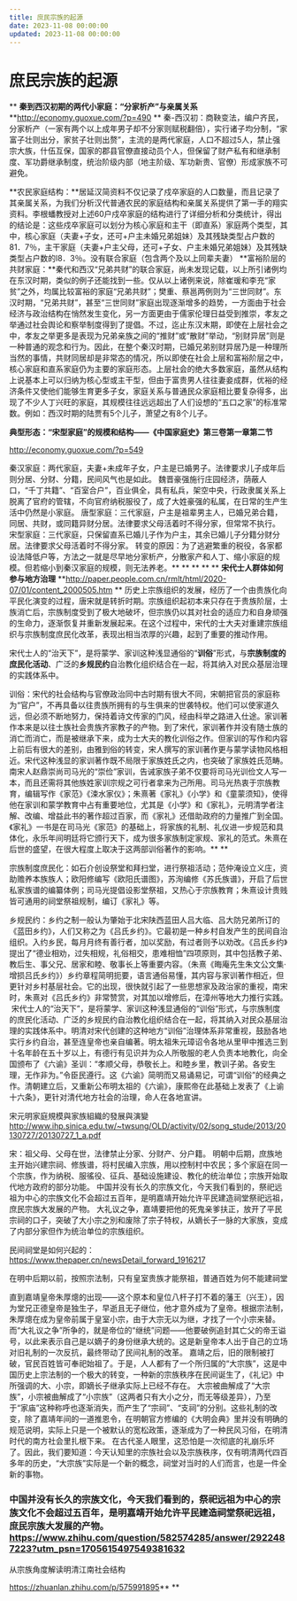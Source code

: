 ```yaml
---
title: 庶民宗族的起源
date: 2023-11-08 00:00:00
updated: 2023-11-08 00:00:00
---
```



# 庶民宗族的起源
**
**秦到西汉初期的两代小家庭：“分家析产”与亲属关系**
**http://economy.guoxue.com/?p=490
**
秦-西汉初：商鞅变法，编户齐民，分家析产（一家有两个以上成年男子却不分家则赋税翻倍），实行诸子均分制，“家富子壮则出分，家贫子壮则出赘”，主流的是两代家庭，人口不超过5人，禁止强宗大族，什伍互保，国家的郡县官僚直接动员个人，但保留了财产私有和继承制度、军功爵继承制度，统治阶级内部（地主阶级、军功新贵、官僚）形成家族不可避免。

**农民家庭结构：**居延汉简资料不仅记录了戍卒家庭的人口数量，而且记录了其亲属关系，为我们分析汉代普通农民的家庭结构和亲属关系提供了第一手的翔实资料。李根蟠教授对上述60户戍卒家庭的结构进行了详细分析和分类统计，得出的结论是：这些戍卒家庭可以划分为核心家庭和主干（即直系）家庭两个类型，其中，核心家庭（夫妻+子女，还可+户主未婚兄弟姐妹）及其残缺类型占户数的81．7％，主干家庭（夫妻+户主父母，还可+子女、户主未婚兄弟姐妹）及其残缺类型占户数的l8．3％。没有联合家庭（包含两个及以上同辈夫妻）
**富裕阶层的共财家庭：**秦代和西汉“兄弟共财”的联合家庭，尚未发现记载，以上所引诸例均在东汉时期，类似的例子还能找到一些。仅从以上诸例来说，除崔瑗和李充“家贫”之外，均属比较富裕的家庭“兄弟共财”；樊重、蔡邕两例则为“三世同财”。东汉时期，“兄弟共财”，甚至“三世同财”家庭出现逐渐增多的趋势，一方面由于社会经济与政治结构在悄然发生变化，另一方面更由于儒家伦理日益受到推崇，孝友之举通过社会舆论和察举制度得到了提倡。不过，迄止东汉末期，即使在上层社会之中，孝友之举更多是表现为兄弟亲族之间的“推财”或“散财”举动，“别财异居”则是一种普通的观念和行为。因此，在整个秦汉时期，已婚兄弟别财异居乃是一种理所当然的事情，共财同居却是非常态的情况，所以即使在社会上层和富裕阶层之中，核心家庭和直系家庭仍为主要的家庭形态。上层社会的绝大多数家庭，虽然从结构上说基本上可以归纳为核心型或主干型，但由于富贵男人往往妻妾成群，优裕的经济条件又使他们能够生育更多子女，家庭关系与普通民众家庭相比要复杂得多，出现了不少人丁兴旺的家庭，其规模往往远远超出了人们设想的“五口之家”的标准常数。例如：西汉时期的陆贾有5个儿子，萧望之有8个儿子。

**典型形态：“宋型家庭”的规模和结构——《中国家庭史》第三卷第一章第二节**

http://economy.guoxue.com/?p=549

秦汉家庭：两代家庭，夫妻+未成年子女，户主是已婚男子。法律要求儿子成年后则分居、分财、分籍，民间风气也是如此。
魏晋豪强施行庄园经济，荫蔽人口，“千丁共籍”、“百室合户”，百业俱全，具有私兵，架空中央，行政隶属关系上脱离了官府的管辖，不向官府纳税服役了，成了大姓豪强的私属，在日常的生产生活中仍然是小家庭。
唐型家庭：三代家庭，户主是祖辈男主人，已婚兄弟合籍，同居、共财，或同籍异财分居。法律要求父母活着时不得分家，但常常不执行。
宋型家庭：三代家庭，只保留直系已婚儿子作为户主，其余已婚儿子分籍分财分居。法律要求父母活着时不得分家。
转变的原因：为了逃避繁重的税役，各家都设法降低户等，方法之一就是尽早地分家析产，分散家产和人丁、缩小家庭的规模。但若缩小到秦汉家庭的规模，则无法养老。**
**
**
**
**
**宋代士人群体如何参与地方治理**
**http://paper.people.com.cn/rmlt/html/2020-07/01/content_2000505.htm
**
历史上宗族组织的发展，经历了一个由贵族化向平民化演变的过程，唐宋就是转折时期。宗族组织起初本来只存在于贵族阶层，士族消亡后，宗族制度受到了极大地破坏，但宗族仍以其对社会的适应力和自身顽强的生命力，逐渐恢复并重新发展起来。在这个过程中，宋代的士大夫对重建宗族组织与宗族制度庶民化改革，表现出相当浓厚的兴趣，起到了重要的推动作用。

宋代士人的“治天下”，是将蒙学、家训这种浅显通俗的“**训俗**”形式，与**宗族制度的庶民化活动**、广泛的**乡规民约**自治教化组织结合在一起，将其纳入对民众基层治理的实践体系中。

训俗：宋代的社会结构与官僚政治同中古时期有很大不同，宋朝把官员的家庭称为“官户”，不再具备以往贵族所拥有的与生俱来的世袭特权。他们可以使家道久远，但必须不断地努力，保持着诗文传家的门风，经由科举之路进入仕途。家训著作本来是以往士族社会贵族齐家教子的产物。到了宋代，家训著作并没有随士族的消亡而消亡，而是被继承下来，成为士大夫的教化训俗之作。但家训的写作和内容上前后有很大的差别，由雅到俗的转变，宋人撰写的家训著作更与蒙学读物风格相近。宋代这种浅显的家训著作既不局限于家族姓氏之内，也突破了家族姓氏范畴。南宋人赵鼎崇尚司马光的“崇俭”家训，告诫家族子弟不仅要将司马光训俭文人写一本，而且还需将其他族姓家训宗规之可行者拿来为己所用。司马光热衷于宗族教育，编辑写作《家范》《涑水家仪》；朱熹著《家礼》《小学》和《童蒙须知》，使得他在家训和蒙学教育中占有重要地位，尤其是《小学》和《家礼》，元明清学者注解、改编、增益此书的著作超过百家，而《家礼》还借助政府的力量推广到全国。《家礼》一书是在司马光《家范》的基础上，将家族的礼制、礼仪进一步规范和具体化，永乐年间明廷将它颁行天下，成为很多家族制定家规、家礼的范式。朱熹在后世的盛望，在很大程度上取决于这两部训俗著作的影响。**
**

宗族制度庶民化：如石介创设祭堂和拜扫堂，进行祭祖活动；范仲淹设立义庄，资助赡养本族族人；欧阳修编写《欧阳氏谱图》，苏洵编修《苏氏族谱》，开启了后世私家族谱的编纂体例；司马光提倡设影堂祭祖，又热心于宗族教育；朱熹设计贵贱皆可通用的祠堂祭祖规制，编订《家礼》等。

乡规民约：乡约之制一般认为肇始于北宋陕西蓝田人吕大临、吕大防兄弟所订的《蓝田乡约》，人们又称之为《吕氏乡约》。它最初是一种乡村自发产生的民间自治组织。入约乡民，每月月终有善行者，加以奖励，有过者则予以劝改。《吕氏乡约》提出了“德业相劝，过失相规，礼俗相交，患难相恤”四项原则，其中包括教子弟、教后生、事父兄、居家和睦、敬事长上等重要内容。（朱熹《晦庵先生朱文公文集·增损吕氏乡约》）乡约章程简明扼要，语言通俗易懂，其内容与家训著作相近，但更针对乡村基层社会。它的出现，很快就引起了一些思想家及政治家的重视，南宋时，朱熹对《吕氏乡约》非常赞赏，对其加以增修后，在漳州等地大力推行实践。
 宋代士人的“治天下”，是将蒙学、家训这种浅显通俗的“训俗”形式，与宗族制度的庶民化活动、广泛的乡规民约自治教化组织结合在一起，将其纳入对民众基层治理的实践体系中。明清对宋代创建的这种地方“训俗”治理体系非常重视，鼓励各地实行乡约自治，甚至连皇帝也亲自编著。明太祖朱元璋诏令各地从里甲中推选三到十名年龄在五十岁以上，有德行有见识并为众人所敬服的老人负责本地教化，向全国颁布了《六谕》圣训：“孝顺父母，恭敬长上。和睦乡里，教训子弟。各安生理，无作非为。”令臣民遵行。这《六谕》简明而又易诵易记，可谓“训俗”的经典之作。清朝建立后，又重新公布明太祖的《六谕》，康熙帝在此基础上发表了《上谕十六条》，更针对清代地方社会的治理，命人在各地宣讲。

宋元明家庭規模與家族組織的發展與演變
http://www.ihp.sinica.edu.tw/~twsung/OLD/activity/02/song_stude/2013/20130727/20130727_1_a.pdf

宋：祖父母、父母在世，法律禁止分家、分财产、分户籍。
明朝中后期，庶族地主开始兴建宗祠、修族谱，将村民编入宗族，用以控制村中农民；多个家庭在同一个宗族，作为纳税、服徭役、征兵、基础设施建设、教化的统治单位；宗族开始取代地方政府的部分功能。
中国并没有长久的宗族文化，今天我们看到的，祭祀远祖为中心的宗族文化不会超过五百年，是明嘉靖开始允许平民建造祠堂祭祀远祖，庶民宗族大发展的产物。
大礼议之争，嘉靖要把他的死鬼亲爹扶正，放开了平民宗祠的口子，突破了大小宗之別和废除了宗子特权，从嫡长子一脉的大家族，变成了内部分家但作为统治单位的宗族组织。

民间祠堂是如何兴起的：https://www.thepaper.cn/newsDetail_forward_1916217

在明中后期以前，按照宗法制，只有皇室贵族才能祭祖，普通百姓为何不能建祠堂

直到嘉靖皇帝朱厚熜的出现——这个原本和皇位八杆子打不着的藩王（兴王），因为堂兄正德皇帝是独生子，早逝且无子继位，他才意外成为了皇帝。根据宗法制，朱厚熜在成为皇帝前属于皇室小宗，由于大宗无以为继，才找了一个小宗来替。
而“大礼议之争”所争的，就是帝位的“继统”问题——他要破例追封其亡父的帝王谥号，以此来表示自己是以嫡子的身份继承大统的。这是新皇帝本人出于自己的立场对旧礼制的一次反抗，最终带动了民间礼制的改革。
嘉靖之后，旧的限制被打破，官民百姓皆可奉祀始祖了。于是，人人都有了一个所归属的“大宗族”，这是中国历史上宗法制的一个极大的转变，一种新的宗族秩序在民间诞生了，《礼记》中所强调的大、小宗，即嫡长子继承实际上已经不存在。
大宗被曲解成了“大宗族”，小宗被曲解成了“小宗族”（这两者只有大小之分，而无等级差异），乃至于“家庙”这种称呼也逐渐消失，而产生了“宗祠”、“支祠”的分别。这些礼制的改变，除了嘉靖年间的一道推恩令，在明朝官方修编的《大明会典》里并没有明确的规范说明，实际上只是一个被默认的宽松政策，逐渐成为了一种民风习俗，在明清时代的南方社会里扎根下来。
在古代圣人眼里，这恐怕是一次彻底的礼崩乐坏了。因此，我们要知道：今天认知里的宗族社会以及宗族秩序，仅有明清两代四百多年的历史，“大宗族”实际是一个新的概念，祠堂对当时的人们而言，也是一件全新的事物。

### 中国并没有长久的宗族文化，今天我们看到的，祭祀远祖为中心的宗族文化不会超过五百年，是明嘉靖开始允许平民建造祠堂祭祀远祖，庶民宗族大发展的产物。https://www.zhihu.com/question/582574285/answer/2922487223?utm_psn=1705615497549381632


从宗族角度解读明清江南社会结构

https://zhuanlan.zhihu.com/p/575991895**
**

